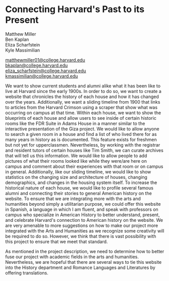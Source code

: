 # Connecting Harvard's Past to its Present


Matthew Miller\
Ben Kaplan\
Eliza Scharfstein\
Kyle Massimilian

<matthewmiller01@college.harvard.edu>\
<bkaplan@college.harvard.edu>\
<eliza_scharfstein@college.harvard.edu>\
<kmassimilian@college.harvard.edu>

We want to show current students and alumni alike what it has been like to live at Harvard since the early 1900s. In order to do so, we want to create a website that chronicles the history of each house and how it has changed over the years. Additionally, we want a sliding timeline from 1900 that links to articles from the Harvard Crimson using a scraper that show what was occurring on campus at that time. Within each house, we want to show the blueprints of each house and allow users to see inside of certain historic rooms like the FDR Suite in Adams House in a manner similar to the interactive presentation of the Giza project. We would like to allow anyone to search a given room in a house and find a list of who lived there for as many years in history as is documented. This feature exists for freshmen but not yet for upperclassmen. Nevertheless, by working with the registrar and resident tutors of certain houses like Tim Smith, we can curate archives that will tell us this information. We would like to allow people to add pictures of what their rooms looked like while they were/are here on campus and comment about their experiences with that room or on campus in general. Additionally, like our sliding timeline, we would like to show statistics on the changing size and architecture of houses, changing demographics, and changes in the housing system itself. To increase the historical nature of each house, we would like to profile several famous alumni and connecting their stories to general American history on the website. To ensure that we are integrating more with the arts and humanities beyond simply a utilitarian purpose, we could offer this website in Spanish, a language in which I am fluent, and speak with professors on campus who specialize in American History to better understand, present, and celebrate Harvard's connection to American history on the website. We are very amenable to more suggestions on how to make our project more integrated with the Arts and Humanities as we recognize some creativity will be required to do so. However, we think that there is vast possibility with this project to ensure that we meet that standard.

As mentioned in the project description, we need to determine how to better fuse our project with academic fields in the arts and humanities. Nevertheless, we are hopeful that there are several ways to tie this website into the History department and Romance Languages and Literatures by offering translations.

